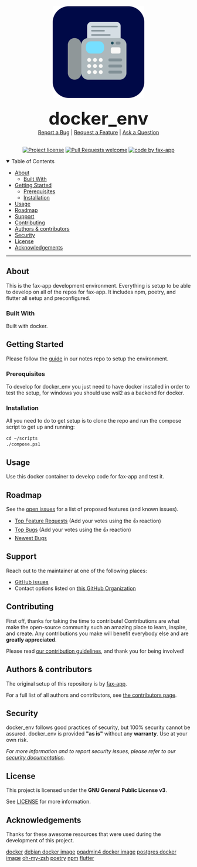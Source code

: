<h1 align="center">
  <a href="https://github.com/fax-app/docker_env">
    <img src="docs/images/logo.svg" alt="Logo" width="250" height="250">
  </a>
</h1>

<div align="center">
  <b><font size="+20">docker_env</font></b>
  <br />
  <a href="https://github.com/fax-app/docker_env/issues/new?labels=bug&template=bug.md&title=[BUG]">Report a Bug</a>
  |
  <a href="https://github.com/fax-app/docker_env/issues/new?labels=feature&template=feature.md&title=[FEATURE]">Request a Feature</a>
  |
  <a href="https://github.com/fax-app/docker_env/issues/new?labels=question&template=support.md&title=[SUPPORT]">Ask a Question</a>
</div>

<div align="center">
<br />

[![Project license](https://img.shields.io/github/license/fax-app/docker_env)](LICENSE)
[![Pull Requests welcome](https://img.shields.io/badge/PRs-welcome-5042bc)](https://github.com/fax-app/docker_env/issues?q=is%3Aissue+is%3Aopen+label%3A%22help+wanted%22)
[![code by fax-app](https://img.shields.io/badge/code%20by-fax--group-green)](https://github.com/fax-app)

</div>

<details open="open">
<summary>Table of Contents</summary>

  - [About](#about)
    - [Built With](#built-with)
  - [Getting Started](#getting-started)
    - [Prerequisites](#prerequisites)
    - [Installation](#installation)
  - [Usage](#usage)
  - [Roadmap](#roadmap)
  - [Support](#support)
  - [Contributing](#contributing)
  - [Authors & contributors](#authors--contributors)
  - [Security](#security)
  - [License](#license)
  - [Acknowledgements](#acknowledgements)

</details>

---

## About

This is the fax-app development environment. Everything is setup to be able to develop on all of the repos for fax-app. It includes npm, poetry, and flutter all setup and preconfigured.

### Built With

Built with docker.

## Getting Started

Please follow the [guide](https://github.com/fax-app/notes/blob/main/docker-setup.md) in our notes repo to setup the environment.

### Prerequisites

To develop for docker_env you just need to have docker installed in order to test the setup, for windows you should use wsl2 as a backend for docker.

### Installation

All you need to do to get setup is to clone the repo and run the compose script to get up and running:
```pwsh
cd ~/scripts
./compose.ps1
```

## Usage

Use this docker container to develop code for fax-app and test it.

## Roadmap

See the [open issues](https://github.com/fax-app/docker_env/issues) for a list of proposed features (and known issues).

- [Top Feature Requests](https://github.com/fax-app/docker_env/issues?q=label%3Aenhancement+is%3Aopen+sort%3Areactions-%2B1-desc) (Add your votes using the 👍 reaction)
- [Top Bugs](https://github.com/fax-app/docker_env/issues?q=is%3Aissue+is%3Aopen+label%3Abug+sort%3Areactions-%2B1-desc) (Add your votes using the 👍 reaction)
- [Newest Bugs](https://github.com/fax-app/docker_env/issues?q=is%3Aopen+is%3Aissue+label%3Abug)

## Support

Reach out to the maintainer at one of the following places:

- [GitHub issues](https://github.com/fax-app/docker_env/issues/new?labels=question&template=support.md&title=[SUPPORT])
- Contact options listed on [this GitHub Organization](https://github.com/fax-app)

## Contributing

First off, thanks for taking the time to contribute! Contributions are what make the open-source community such an amazing place to learn, inspire, and create. Any contributions you make will benefit everybody else and are **greatly appreciated**.

Please read [our contribution guidelines](docs/CONTRIBUTING.md), and thank you for being involved!

## Authors & contributors

The original setup of this repository is by [fax-app](https://github.com/fax-app).

For a full list of all authors and contributors, see [the contributors page](https://github.com/fax-app/docker_env/contributors).

## Security

docker_env follows good practices of security, but 100% security cannot be assured.
docker_env is provided **"as is"** without any **warranty**. Use at your own risk.

_For more information and to report security issues, please refer to our [security documentation](docs/SECURITY.md)._

## License

This project is licensed under the **GNU General Public License v3**.

See [LICENSE](LICENSE) for more information.

## Acknowledgements

Thanks for these awesome resources that were used during the development of this project.

[docker](https://www.docker.com/)
[debian docker image](https://hub.docker.com/_/debian)
[pgadmin4 docker image](https://hub.docker.com/r/dpage/pgadmin4/)
[postgres docker image](https://hub.docker.com/_/postgres)
[oh-my-zsh](https://ohmyz.sh/)
[poetry](https://python-poetry.org/)
[npm](https://www.npmjs.com/)
[flutter](https://flutter.dev/)